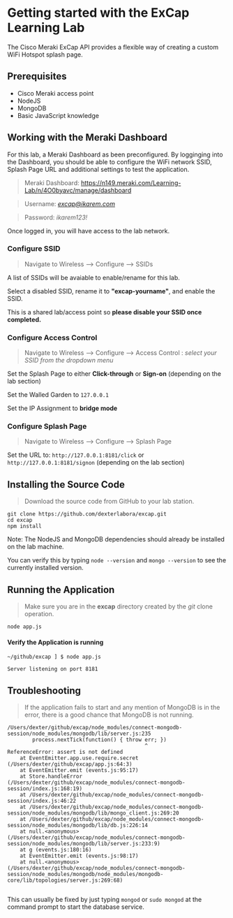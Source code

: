 # Getting started with the ExCap Learning Lab

The Cisco Meraki ExCap API provides a flexible way of creating a custom WiFi Hotspot splash page. 

## Prerequisites
* Cisco Meraki access point
* NodeJS
* MongoDB
* Basic JavaScript knowledge

## Working with the Meraki Dashboard
For this lab, a Meraki Dashboard as been preconfigured. By logginging into the Dashboard, you should
be able to configure the WiFi network SSID, Splash Page URL and additional settings to test the application.

> Meraki Dashboard: https://n149.meraki.com/Learning-Lab/n/4O0byavc/manage/dashboard

> Username: *excap@ikarem.com*

> Password: *ikarem123!*


Once logged in, you will have access to the lab network. 

### Configure SSID

> Navigate to Wireless --> Configure --> SSIDs

A list of SSIDs will be avaiable to enable/rename for this lab. 

Select a disabled SSID, rename it to **"excap-yourname"**, and enable the SSID. 

This is a shared lab/access point so **please disable your SSID once completed.**

### Configure Access Control
> Navigate to Wireless --> Configure --> Access Control : *select your SSID from the dropdown menu*

Set the Splash Page to either **Click-through** or **Sign-on** (depending on the lab section)

Set the Walled Garden to `127.0.0.1`

Set the IP Assignment to **bridge mode**

### Configure Splash Page

> Navigate to Wireless --> Configure --> Splash Page

Set the URL to: `http://127.0.0.1:8181/click` or `http://127.0.0.1:8181/signon` (depending on the lab section)

## Installing the Source Code 

> Download the source code from GitHub to your lab station.
```
git clone https://github.com/dexterlabora/excap.git
cd excap
npm install
```

Note: The NodeJS and MongoDB dependencies should already be installed on the lab machine.

You can verify this by typing `node --version` and `mongo --version` to see the currently installed version.

## Running the Application
> Make sure you are in the **excap** directory created by the *git* clone operation.

`node app.js`

#### Verify the Application is running
```
~/github/excap ] $ node app.js

Server listening on port 8181

```

## Troubleshooting

> If the application fails to start and any mention of MongoDB is in the error, there is a good chance that MongoDB is not running.

```
/Users/dexter/github/excap/node_modules/connect-mongodb-session/node_modules/mongodb/lib/server.js:235
        process.nextTick(function() { throw err; })
                                            ^
ReferenceError: assert is not defined
    at EventEmitter.app.use.require.secret (/Users/dexter/github/excap/app.js:64:3)
    at EventEmitter.emit (events.js:95:17)
    at Store.handleError (/Users/dexter/github/excap/node_modules/connect-mongodb-session/index.js:168:19)
    at /Users/dexter/github/excap/node_modules/connect-mongodb-session/index.js:46:22
    at /Users/dexter/github/excap/node_modules/connect-mongodb-session/node_modules/mongodb/lib/mongo_client.js:269:20
    at /Users/dexter/github/excap/node_modules/connect-mongodb-session/node_modules/mongodb/lib/db.js:226:14
    at null.<anonymous> (/Users/dexter/github/excap/node_modules/connect-mongodb-session/node_modules/mongodb/lib/server.js:233:9)
    at g (events.js:180:16)
    at EventEmitter.emit (events.js:98:17)
    at null.<anonymous> (/Users/dexter/github/excap/node_modules/connect-mongodb-session/node_modules/mongodb/node_modules/mongodb-core/lib/topologies/server.js:269:68)


```

This can usually be fixed by just typing `mongod` or `sudo mongod` at the command prompt to start the database service.

